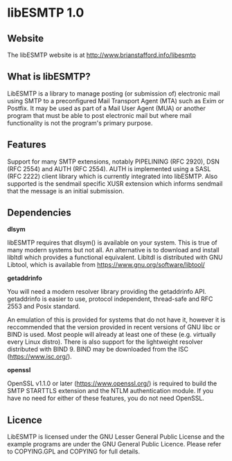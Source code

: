 # libESMTP 1.0

## Website

The libESMTP website is at http://www.brianstafford.info/libesmtp

## What is libESMTP?

LibESMTP is a library to manage posting (or submission of) electronic
mail using SMTP to a preconfigured Mail Transport Agent (MTA) such as
Exim or Postfix.  It may be used as part of a Mail User Agent (MUA) or
another program that must be able to post electronic mail but where mail
functionality is not the program's primary purpose.

## Features

Support for many SMTP extensions, notably PIPELINING (RFC 2920), DSN (RFC 2554)
and AUTH (RFC 2554).  AUTH is implemented using a SASL (RFC 2222) client
library which is currently integrated into libESMTP. Also supported is the
sendmail specific XUSR extension which informs sendmail that the message is an
initial submission.

## Dependencies

**dlsym**

libESMTP requires that dlsym() is available on your system.  This is
true of many modern systems but not all.  An alternative is to download
and install libltdl which provides a functional equivalent.  Libltdl is
distributed with GNU Libtool, which is available from
https://www.gnu.org/software/libtool/

**getaddrinfo**

You will need a modern resolver library providing the getaddrinfo API.
getaddrinfo is easier to use, protocol independent, thread-safe and
RFC 2553 and Posix standard.

An emulation of this is provided for systems that do not have it, however
it is reccommended that the version provided in recent versions of GNU
libc or BIND is used.  Most people will already at least one of these
(e.g. virtually every Linux distro).  There is also support for the
lightweight resolver distributed with BIND 9.  BIND may be downloaded
from the ISC (https://www.isc.org/).

**openssl**

OpenSSL v1.1.0 or later (https://www.openssl.org/) is required to build the
SMTP STARTTLS extension and the NTLM authentication module.  If you have no
need for either of these features, you do not need OpenSSL.


## Licence

LibESMTP is licensed under the GNU Lesser General Public License and the
example programs are under the GNU General Public Licence.  Please refer
to COPYING.GPL and COPYING for full details.



